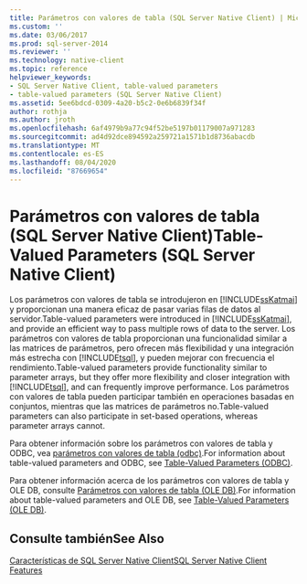 ```yaml
---
title: Parámetros con valores de tabla (SQL Server Native Client) | Microsoft Docs
ms.custom: ''
ms.date: 03/06/2017
ms.prod: sql-server-2014
ms.reviewer: ''
ms.technology: native-client
ms.topic: reference
helpviewer_keywords:
- SQL Server Native Client, table-valued parameters
- table-valued parameters (SQL Server Native Client)
ms.assetid: 5ee6bdcd-0309-4a20-b5c2-0e6b6839f34f
author: rothja
ms.author: jroth
ms.openlocfilehash: 6af4979b9a77c94f52be5197b01179007a971283
ms.sourcegitcommit: ad4d92dce894592a259721a1571b1d8736abacdb
ms.translationtype: MT
ms.contentlocale: es-ES
ms.lasthandoff: 08/04/2020
ms.locfileid: "87669654"
---
```

# <a name="table-valued-parameters-sql-server-native-client"></a><span data-ttu-id="c24ac-102">Parámetros con valores de tabla (SQL Server Native Client)</span><span class="sxs-lookup"><span data-stu-id="c24ac-102">Table-Valued Parameters (SQL Server Native Client)</span></span>
  <span data-ttu-id="c24ac-103">Los parámetros con valores de tabla se introdujeron en [!INCLUDE[ssKatmai](../../../includes/sskatmai-md.md)] y proporcionan una manera eficaz de pasar varias filas de datos al servidor.</span><span class="sxs-lookup"><span data-stu-id="c24ac-103">Table-valued parameters were introduced in [!INCLUDE[ssKatmai](../../../includes/sskatmai-md.md)], and provide an efficient way to pass multiple rows of data to the server.</span></span> <span data-ttu-id="c24ac-104">Los parámetros con valores de tabla proporcionan una funcionalidad similar a las matrices de parámetros, pero ofrecen más flexibilidad y una integración más estrecha con [!INCLUDE[tsql](../../../includes/tsql-md.md)], y pueden mejorar con frecuencia el rendimiento.</span><span class="sxs-lookup"><span data-stu-id="c24ac-104">Table-valued parameters provide functionality similar to parameter arrays, but they offer more flexibility and closer integration with [!INCLUDE[tsql](../../../includes/tsql-md.md)], and can frequently improve performance.</span></span> <span data-ttu-id="c24ac-105">Los parámetros con valores de tabla pueden participar también en operaciones basadas en conjuntos, mientras que las matrices de parámetros no.</span><span class="sxs-lookup"><span data-stu-id="c24ac-105">Table-valued parameters can also participate in set-based operations, whereas parameter arrays cannot.</span></span>  
  
 <span data-ttu-id="c24ac-106">Para obtener información sobre los parámetros con valores de tabla y ODBC, vea [parámetros con valores de tabla &#40;odbc&#41;](../../native-client-odbc-table-valued-parameters/table-valued-parameters-odbc.md).</span><span class="sxs-lookup"><span data-stu-id="c24ac-106">For information about table-valued parameters and ODBC, see [Table-Valued Parameters &#40;ODBC&#41;](../../native-client-odbc-table-valued-parameters/table-valued-parameters-odbc.md).</span></span>  
  
 <span data-ttu-id="c24ac-107">Para obtener información acerca de los parámetros con valores de tabla y OLE DB, consulte [Parámetros con valores de tabla &#40;OLE DB&#41;](../../native-client-ole-db-table-valued-parameters/table-valued-parameters-ole-db.md).</span><span class="sxs-lookup"><span data-stu-id="c24ac-107">For information about table-valued parameters and OLE DB, see [Table-Valued Parameters &#40;OLE DB&#41;](../../native-client-ole-db-table-valued-parameters/table-valued-parameters-ole-db.md).</span></span>  
  
## <a name="see-also"></a><span data-ttu-id="c24ac-108">Consulte también</span><span class="sxs-lookup"><span data-stu-id="c24ac-108">See Also</span></span>  
 [<span data-ttu-id="c24ac-109">Características de SQL Server Native Client</span><span class="sxs-lookup"><span data-stu-id="c24ac-109">SQL Server Native Client Features</span></span>](sql-server-native-client-features.md)  
  
  

